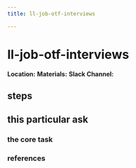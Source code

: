 ```yaml
---
title: ll-job-otf-interviews

---
```


# ll-job-otf-interviews

**Location:** 
**Materials:** 
**Slack Channel:** 

## steps

## this particular ask

### the core task

### references

